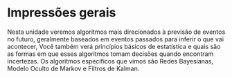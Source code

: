 # Impressões gerais

Nesta unidade veremos algoritmos mais direcionados à previsão de eventos no futuro, geralmente baseados em eventos passados para inferir o que vai acontecer, Você também verá princípios básicos de estatística e quais são as formas em que esses algoritmos tomam decisões quando encontram incertezas. Os algoritmos específicos que vimos são Redes Bayesianas, Modelo Oculto de Markov e Filtros de Kalman.
